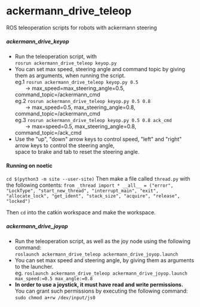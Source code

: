 # ackermann_drive_teleop
ROS teleoperation scripts for robots with ackermann steering

##### ackermann_drive_keyop
+ Run the teleoperation script, with  
`rosrun ackermann_drive_teleop keyop.py`  
+ You can set max speed, steering angle and command topic by giving them as arguments, when running the script.  
eg.1 `rosrun ackermann_drive_teleop keyop.py 0.5`  
&nbsp;&nbsp;&nbsp;&nbsp;&nbsp;&nbsp; -> max_speed=max_steering_angle=0.5, command_topic=/ackermann_cmd  
eg.2 `rosrun ackermann_drive_teleop keyop.py 0.5 0.8`  
&nbsp;&nbsp;&nbsp;&nbsp;&nbsp;&nbsp; ->  max_speed=0.5, max_steering_angle=0.8, command_topic=/ackermann_cmd  
eg.3 `rosrun ackermann_drive_teleop keyop.py 0.5 0.8 ack_cmd`  
&nbsp;&nbsp;&nbsp;&nbsp;&nbsp;&nbsp; ->  max=speed=0.5, max_steering_angle=0.8, command_topic=/ack_cmd  
+ Use the "up", "down" arrow keys to control speed, "left" and "right" arrow keys to control the steering angle,  
  space to brake and tab to reset the steering angle.  

####  Running on noetic
`cd $(python3 -m site --user-site)`
Then make a file called `thread.py` with the following contents:
`from _thread import *
__all__ = ("error", "LockType", "start_new_thread", "interrupt_main", "exit", "allocate_lock", "get_ident", "stack_size", "acquire", "release", "locked")`

Then `cd` into the catkin workspace and make the workspace. 

##### ackermann_drive_joyop
+ Run the teleoperation script, as well as the joy node using the following command:  
`roslaunch ackermann_drive_teleop ackermann_drive_joyop.launch`  
+ You can set max speed and steering angle, by giving them as arguments to the launcher.  
eg. `roslaunch ackermann_drive_teleop ackermann_drive_joyop.launch max_speed:=0.5 max_angle:=0.8`  
+ **In order to use a joystick, it must have read and write permissions.**  
You can grant such permissions by executing the following command: `sudo chmod a+rw /dev/input/js0`
